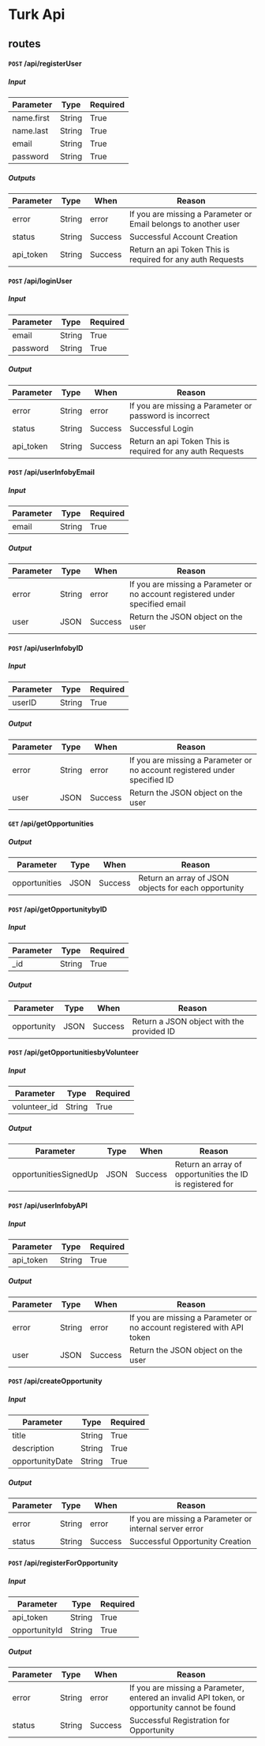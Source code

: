# Turk Api

## routes


#### <code>POST</code> /api/registerUser
#####  Input
| Parameter | Type | Required|
|---|---|---|
| name.first | String | True |
| name.last | String | True |
| email | String | True |
| password | String | True |

#####  Outputs
| Parameter | Type | When | Reason |
|---|---|---|---|
| error | String | error | If you are missing a Parameter or Email belongs to another user |
| status | String | Success | Successful Account Creation |
| api_token | String | Success| Return an api Token This is required for any auth Requests |

#### <code>POST</code> /api/loginUser
#####  Input
| Parameter | Type | Required|
|---|---|---|
| email | String | True |
| password | String | True |
#####  Output
| Parameter | Type | When | Reason |
|---|---|---|---|
| error | String | error | If you are missing a Parameter or password is incorrect |
| status | String | Success | Successful Login |
| api_token | String | Success| Return an api Token This is required for any auth Requests |

#### <code>POST</code> /api/userInfobyEmail
#####  Input
| Parameter | Type | Required|
|---|---|---|
| email | String | True |
#####  Output
| Parameter | Type | When | Reason |
|---|---|---|---|
| error | String | error | If you are missing a Parameter or no account registered under specified email |
| user | JSON | Success | Return the JSON object on the user |

#### <code>POST</code> /api/userInfobyID
#####  Input
| Parameter | Type | Required|
|---|---|---|
| userID | String | True |
#####  Output
| Parameter | Type | When | Reason |
|---|---|---|---|
| error | String | error | If you are missing a Parameter or no account registered under specified ID |
| user | JSON | Success | Return the JSON object on the user |

#### <code>GET</code> /api/getOpportunities
#####  Output
| Parameter | Type | When | Reason |
|---|---|---|---|
| opportunities | JSON | Success | Return an array of JSON objects for each opportunity |

#### <code>POST</code> /api/getOpportunitybyID
#####  Input
| Parameter | Type | Required|
|---|---|---|
| _id | String | True |
#####  Output
| Parameter | Type | When | Reason |
|---|---|---|---|
| opportunity | JSON | Success | Return a JSON object with the provided ID |

#### <code>POST</code> /api/getOpportunitiesbyVolunteer
#####  Input
| Parameter | Type | Required|
|---|---|---|
| volunteer_id | String | True |
#####  Output
| Parameter | Type | When | Reason |
|---|---|---|---|
| opportunitiesSignedUp | JSON | Success | Return an array of opportunities the ID is registered for |

#### <code>POST</code> /api/userInfobyAPI
#####  Input
| Parameter | Type | Required|
|---|---|---|
| api_token | String | True |
#####  Output
| Parameter | Type | When | Reason |
|---|---|---|---|
| error | String | error | If you are missing a Parameter or no account registered with API token |
| user | JSON | Success | Return the JSON object on the user |

#### <code>POST</code> /api/createOpportunity
#####  Input
| Parameter | Type | Required|
|---|---|---|
| title | String | True |
| description | String | True |
| opportunityDate | String | True |
#####  Output
| Parameter | Type | When | Reason |
|---|---|---|---|
| error | String | error | If you are missing a Parameter or internal server error |
| status | String | Success | Successful Opportunity Creation |

#### <code>POST</code> /api/registerForOpportunity
#####  Input
| Parameter | Type | Required|
|---|---|---|
| api_token | String | True |
| opportunityId | String | True |
#####  Output
| Parameter | Type | When | Reason |
|---|---|---|---|
| error | String | error | If you are missing a Parameter, entered an invalid API token, or opportunity cannot be found |
| status | String | Success | Successful Registration for Opportunity |
